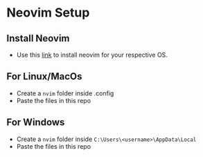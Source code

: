 # Neovim Setup

## Install Neovim
- Use this [link](https://github.com/neovim/neovim/wiki/Installing-Neovim) to install neovim for your respective OS.

## For Linux/MacOs
- Create a `nvim` folder inside .config
- Paste the files in this repo

## For Windows
- Create a `nvim` folder inside `C:\Users\<username>\AppData\Local`
- Paste the files in this repo
